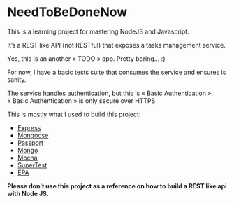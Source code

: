 # NeedToBeDoneNow

This is a learning project for mastering NodeJS and Javascript.

It’s a REST like API (not RESTful) that exposes a tasks management service.

Yes, this is an another « TODO » app. Pretty boring… :)

For now, I have a basic tests suite that consumes the service and ensures is sanity.

The service handles authentication, but this is « Basic Authentication ». « Basic Authentication » is only secure over HTTPS.

This is mostly what I used to build this project:
- [Express](http://expressjs.com/)
- [Mongoose](http://mongoosejs.com/)
- [Passport](http://passportjs.org/)
- [Mongo](http://www.mongodb.org/)
- [Mocha](http://mochajs.org/)
- [SuperTest](https://github.com/tj/supertest)
- [EPA](https://github.com/derickbailey/epa)

**Please don’t use this project as a reference on how to build a REST like api with Node JS.**



